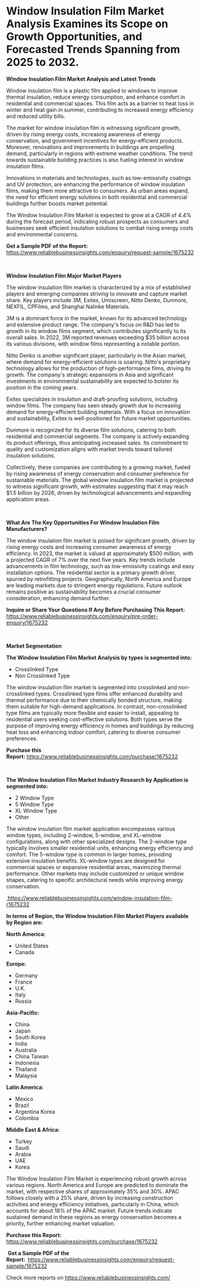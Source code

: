 <p><h1>Window Insulation Film Market Analysis Examines its Scope on Growth Opportunities, and Forecasted Trends Spanning from 2025 to 2032.</h1></p><p><strong>Window Insulation Film Market Analysis and Latest Trends</strong></p>
<p><p>Window insulation film is a plastic film applied to windows to improve thermal insulation, reduce energy consumption, and enhance comfort in residential and commercial spaces. This film acts as a barrier to heat loss in winter and heat gain in summer, contributing to increased energy efficiency and reduced utility bills. </p><p>The market for window insulation film is witnessing significant growth, driven by rising energy costs, increasing awareness of energy conservation, and government incentives for energy-efficient products. Moreover, renovations and improvements in buildings are propelling demand, particularly in regions with extreme weather conditions. The trend towards sustainable building practices is also fueling interest in window insulation films.</p><p>Innovations in materials and technologies, such as low-emissivity coatings and UV protection, are enhancing the performance of window insulation films, making them more attractive to consumers. As urban areas expand, the need for efficient energy solutions in both residential and commercial buildings further boosts market potential. </p><p>The Window Insulation Film Market is expected to grow at a CAGR of 4.4% during the forecast period, indicating robust prospects as consumers and businesses seek efficient insulation solutions to combat rising energy costs and environmental concerns.</p></p>
<p><strong>Get a Sample PDF of the Report:&nbsp;</strong> <a href="https://www.reliablebusinessinsights.com/enquiry/request-sample/1675232?utm_campaign=3213&utm_medium=2&utm_source=Github&utm_content=ia&utm_term=01042025&utm_id=window-insulation-film">https://www.reliablebusinessinsights.com/enquiry/request-sample/1675232</a></p>
<p>&nbsp;</p>
<p><strong>Window Insulation Film Major Market Players</strong></p>
<p><p>The window insulation film market is characterized by a mix of established players and emerging companies striving to innovate and capture market share. Key players include 3M, Exitex, Umiscreen, Nitto Denko, Dunmore, NEXFIL, CPFilms, and Shanghai Nalinke Materials.</p><p>3M is a dominant force in the market, known for its advanced technology and extensive product range. The company's focus on R&D has led to growth in its window films segment, which contributes significantly to its overall sales. In 2022, 3M reported revenues exceeding $35 billion across its various divisions, with window films representing a notable portion.</p><p>Nitto Denko is another significant player, particularly in the Asian market, where demand for energy-efficient solutions is soaring. Nitto's proprietary technology allows for the production of high-performance films, driving its growth. The company's strategic expansions in Asia and significant investments in environmental sustainability are expected to bolster its position in the coming years.</p><p>Exitex specializes in insulation and draft-proofing solutions, including window films. The company has seen steady growth due to increasing demand for energy-efficient building materials. With a focus on innovation and sustainability, Exitex is well-positioned for future market opportunities.</p><p>Dunmore is recognized for its diverse film solutions, catering to both residential and commercial segments. The company is actively expanding its product offerings, thus anticipating increased sales. Its commitment to quality and customization aligns with market trends toward tailored insulation solutions.</p><p>Collectively, these companies are contributing to a growing market, fueled by rising awareness of energy conservation and consumer preference for sustainable materials. The global window insulation film market is projected to witness significant growth, with estimates suggesting that it may reach $1.5 billion by 2026, driven by technological advancements and expanding application areas.</p></p>
<p>&nbsp;</p>
<p><strong>What Are The Key Opportunities For Window Insulation Film Manufacturers?</strong></p>
<p><p>The window insulation film market is poised for significant growth, driven by rising energy costs and increasing consumer awareness of energy efficiency. In 2023, the market is valued at approximately $500 million, with a projected CAGR of 7% over the next five years. Key trends include advancements in film technology, such as low-emissivity coatings and easy installation options. The residential sector is a primary growth driver, spurred by retrofitting projects. Geographically, North America and Europe are leading markets due to stringent energy regulations. Future outlook remains positive as sustainability becomes a crucial consumer consideration, enhancing demand further.</p></p>
<p><strong>Inquire or Share Your Questions If Any Before Purchasing This Report:</strong> <a href="https://www.reliablebusinessinsights.com/enquiry/pre-order-enquiry/1675232?utm_campaign=3213&utm_medium=2&utm_source=Github&utm_content=ia&utm_term=01042025&utm_id=window-insulation-film">https://www.reliablebusinessinsights.com/enquiry/pre-order-enquiry/1675232</a></p>
<p>&nbsp;</p>
<p><strong>Market Segmentation</strong></p>
<p><strong>The Window Insulation Film Market Analysis by types is segmented into:</strong></p>
<p><ul><li>Crosslinked Type</li><li>Non Crosslinked Type</li></ul></p>
<p><p>The window insulation film market is segmented into crosslinked and non-crosslinked types. Crosslinked type films offer enhanced durability and thermal performance due to their chemically bonded structure, making them suitable for high-demand applications. In contrast, non-crosslinked type films are typically more flexible and easier to install, appealing to residential users seeking cost-effective solutions. Both types serve the purpose of improving energy efficiency in homes and buildings by reducing heat loss and enhancing indoor comfort, catering to diverse consumer preferences.</p></p>
<p><strong>Purchase this Report:&nbsp;</strong><a href="https://www.reliablebusinessinsights.com/purchase/1675232?utm_campaign=3213&utm_medium=2&utm_source=Github&utm_content=ia&utm_term=01042025&utm_id=window-insulation-film">https://www.reliablebusinessinsights.com/purchase/1675232</a></p>
<p>&nbsp;</p>
<p><strong>The Window Insulation Film Market Industry Research by Application is segmented into:</strong></p>
<p><ul><li>2 Window Type</li><li>5 Window Type</li><li>XL Window Type</li><li>Other</li></ul></p>
<p><p>The window insulation film market application encompasses various window types, including 2-window, 5-window, and XL-window configurations, along with other specialized designs. The 2-window type typically involves smaller residential units, enhancing energy efficiency and comfort. The 5-window type is common in larger homes, providing extensive insulation benefits. XL-window types are designed for commercial spaces or expansive residential areas, maximizing thermal performance. Other markets may include customized or unique window shapes, catering to specific architectural needs while improving energy conservation.</p></p>
<p><a href="https://www.reliablebusinessinsights.com/window-insulation-film-r1675232?utm_campaign=3213&utm_medium=2&utm_source=Github&utm_content=ia&utm_term=01042025&utm_id=window-insulation-film">&nbsp;https://www.reliablebusinessinsights.com/window-insulation-film-r1675232</a></p>
<p><strong>In terms of Region, the Window Insulation Film Market Players available by Region are:</strong></p>
<p>
    <p> <strong> North America: </strong>
        <ul>
            <li>United States</li>
            <li>Canada</li>
        </ul>
        </p> 
    <p> <strong> Europe: </strong>
        <ul>
            <li>Germany</li>
            <li>France</li>
            <li>U.K.</li>
            <li>Italy</li>
            <li>Russia</li>
        </ul>
        </p> 
    <p> <strong> Asia-Pacific: </strong>
        <ul>
            <li>China</li>
            <li>Japan</li>
            <li>South Korea</li>
            <li>India</li>
            <li>Australia</li>
            <li>China Taiwan</li>
            <li>Indonesia</li>
            <li>Thailand</li>
            <li>Malaysia</li>
        </ul>
        </p> 
    <p> <strong> Latin America: </strong>
        <ul>
            <li>Mexico</li>
            <li>Brazil</li>
            <li>Argentina Korea</li>
            <li>Colombia</li>
        </ul>
        </p> 
    <p> <strong> Middle East & Africa: </strong>
        <ul>
            <li>Turkey</li>
            <li>Saudi</li>
            <li>Arabia</li>
            <li>UAE</li>
            <li>Korea</li>
        </ul>
    </p>
    </p>
<p><p>The Window Insulation Film Market is experiencing robust growth across various regions. North America and Europe are predicted to dominate the market, with respective shares of approximately 35% and 30%. APAC follows closely with a 25% share, driven by increasing construction activities and energy efficiency initiatives, particularly in China, which accounts for about 18% of the APAC market. Future trends indicate sustained demand in these regions as energy conservation becomes a priority, further enhancing market valuation.</p></p>
<p><strong>Purchase this Report: </strong><a href="https://www.reliablebusinessinsights.com/purchase/1675232?utm_campaign=3213&utm_medium=2&utm_source=Github&utm_content=ia&utm_term=01042025&utm_id=window-insulation-film">https://www.reliablebusinessinsights.com/purchase/1675232</a></p>
<p>&nbsp;<strong>Get a Sample PDF of the Report:&nbsp;&nbsp;</strong><a href="https://www.reliablebusinessinsights.com/enquiry/request-sample/1675232?utm_campaign=3213&utm_medium=2&utm_source=Github&utm_content=ia&utm_term=01042025&utm_id=window-insulation-film">https://www.reliablebusinessinsights.com/enquiry/request-sample/1675232</a></p>
<p><strong></strong></p>
<p>Check more reports on <a href="https://www.reliablebusinessinsights.com/?utm_campaign=3213&utm_medium=2&utm_source=Github&utm_content=ia&utm_term=01042025&utm_id=window-insulation-film">https://www.reliablebusinessinsights.com/</a></p>